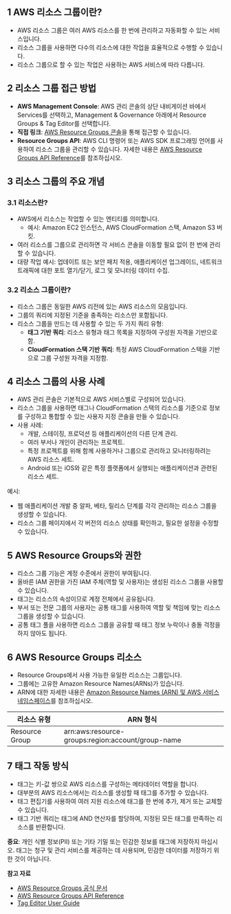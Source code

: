 ## 1 AWS 리소스 그룹이란?

- AWS 리소스 그룹은 여러 AWS 리소스를 한 번에 관리하고 자동화할 수 있는 서비스입니다.
- 리소스 그룹을 사용하면 다수의 리소스에 대한 작업을 효율적으로 수행할 수 있습니다.
- 리소스 그룹으로 할 수 있는 작업은 사용하는 AWS 서비스에 따라 다릅니다.



## 2 리소스 그룹 접근 방법

- **AWS Management Console**: AWS 관리 콘솔의 상단 내비게이션 바에서 Services를 선택하고, Management & Governance 아래에서 Resource Groups & Tag Editor를 선택합니다.
- **직접 링크**: [AWS Resource Groups 콘솔](https://console.aws.amazon.com/resource-groups/home)을 통해 접근할 수 있습니다.
- **Resource Groups API**: AWS CLI 명령어 또는 AWS SDK 프로그래밍 언어를 사용하여 리소스 그룹을 관리할 수 있습니다. 자세한 내용은 [AWS Resource Groups API Reference](https://docs.aws.amazon.com/ARG/latest/APIReference/Welcome.html)를 참조하십시오.



## 3 리소스 그룹의 주요 개념

### 3.1 리소스란?

- AWS에서 리소스는 작업할 수 있는 엔티티를 의미합니다.
	- 예시: Amazon EC2 인스턴스, AWS CloudFormation 스택, Amazon S3 버킷.
- 여러 리소스를 그룹으로 관리하면 각 서비스 콘솔을 이동할 필요 없이 한 번에 관리할 수 있습니다.
- 대량 작업 예시: 업데이트 또는 보안 패치 적용, 애플리케이션 업그레이드, 네트워크 트래픽에 대한 포트 열기/닫기, 로그 및 모니터링 데이터 수집.



### 3.2 리소스 그룹이란?

- 리소스 그룹은 동일한 AWS 리전에 있는 AWS 리소스의 모음입니다.
- 그룹의 쿼리에 지정된 기준을 충족하는 리소스만 포함됩니다.
- 리소스 그룹을 만드는 데 사용할 수 있는 두 가지 쿼리 유형:
    - **태그 기반 쿼리**: 리소스 유형과 태그 목록을 지정하여 구성원 자격을 기반으로 함.
    - **CloudFormation 스택 기반 쿼리**: 특정 AWS CloudFormation 스택을 기반으로 그룹 구성원 자격을 지정함.



## 4 리소스 그룹의 사용 사례

- AWS 관리 콘솔은 기본적으로 AWS 서비스별로 구성되어 있습니다.
- 리소스 그룹을 사용하면 태그나 CloudFormation 스택의 리소스를 기준으로 정보를 구성하고 통합할 수 있는 사용자 지정 콘솔을 만들 수 있습니다.
- 사용 사례:
    - 개발, 스테이징, 프로덕션 등 애플리케이션의 다른 단계 관리.
    - 여러 부서나 개인이 관리하는 프로젝트.
    - 특정 프로젝트를 위해 함께 사용하거나 그룹으로 관리하고 모니터링하려는 AWS 리소스 세트.
    - Android 또는 iOS와 같은 특정 플랫폼에서 실행되는 애플리케이션과 관련된 리소스 세트.

예시:

- 웹 애플리케이션 개발 중 알파, 베타, 릴리스 단계를 각각 관리하는 리소스 그룹을 생성할 수 있습니다.
- 리소스 그룹 페이지에서 각 버전의 리소스 상태를 확인하고, 필요한 설정을 수정할 수 있습니다.



## 5 AWS Resource Groups와 권한

- 리소스 그룹 기능은 계정 수준에서 권한이 부여됩니다.
- 올바른 IAM 권한을 가진 IAM 주체(역할 및 사용자)는 생성된 리소스 그룹을 사용할 수 있습니다.
- 태그는 리소스의 속성이므로 계정 전체에서 공유됩니다.
- 부서 또는 전문 그룹의 사용자는 공통 태그를 사용하여 역할 및 책임에 맞는 리소스 그룹을 생성할 수 있습니다.
- 공통 태그 풀을 사용하면 리소스 그룹을 공유할 때 태그 정보 누락이나 충돌 걱정을 하지 않아도 됩니다.



## 6 AWS Resource Groups 리소스

- Resource Groups에서 사용 가능한 유일한 리소스는 그룹입니다.
- 그룹에는 고유한 Amazon Resource Names(ARNs)가 있습니다.
- ARN에 대한 자세한 내용은 [Amazon Resource Names (ARN) 및 AWS 서비스 네임스페이스](https://docs.aws.amazon.com/general/latest/gr/aws-arns-and-namespaces.html)를 참조하십시오.

|리소스 유형|ARN 형식|
|---|---|
|Resource Group|arn:aws:resource-groups:region:account/group-name|



## 7 태그 작동 방식

- 태그는 키-값 쌍으로 AWS 리소스를 구성하는 메타데이터 역할을 합니다.
- 대부분의 AWS 리소스에서는 리소스를 생성할 때 태그를 추가할 수 있습니다.
- 태그 편집기를 사용하여 여러 지원 리소스에 태그를 한 번에 추가, 제거 또는 교체할 수 있습니다.
- 태그 기반 쿼리는 태그에 AND 연산자를 할당하여, 지정된 모든 태그를 만족하는 리소스를 반환합니다.

**중요**: 개인 식별 정보(PII) 또는 기타 기밀 또는 민감한 정보를 태그에 저장하지 마십시오. 태그는 청구 및 관리 서비스를 제공하는 데 사용되며, 민감한 데이터를 저장하기 위한 것이 아닙니다.



**참고 자료**

- [AWS Resource Groups 공식 문서](https://docs.aws.amazon.com/ARG/latest/userguide/what-is-resource-groups.html)
- [AWS Resource Groups API Reference](https://docs.aws.amazon.com/ARG/latest/APIReference/Welcome.html)
- [Tag Editor User Guide](https://docs.aws.amazon.com/ARG/latest/userguide/tag-editor.html)